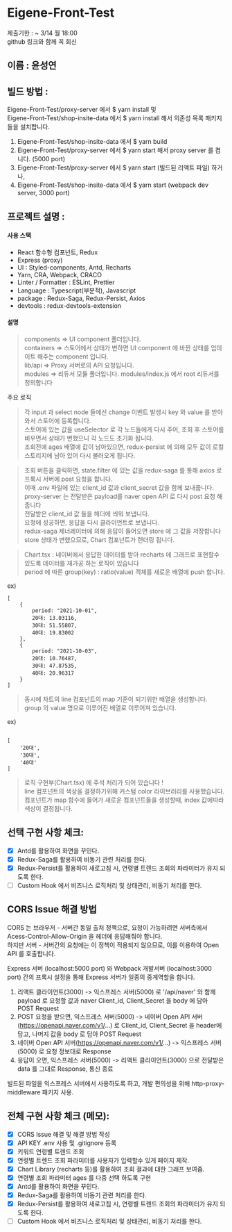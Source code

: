 # Eigene-Front-Test

제출기한 : ~ 3/14 월 18:00   \
github 링크와 함께 꼭 회신

## 이름 : 윤성연


## 빌드 방법 :

Eigene-Front-Test/proxy-server 에서 $ yarn install 및    \
Eigene-Front-Test/shop-insite-data 에서 $ yarn install 해서 의존성 목록 패키지들을 설치합니다.

1. Eigene-Front-Test/shop-insite-data 에서 $ yarn build
2. Eigene-Front-Test/proxy-server 에서 $ yarn start 해서 proxy server 를 켭니다. (5000 port)
3. Eigene-Front-Test/proxy-server 에서 $ yarn start (빌드된 리액트 파일) 하거나,
4. Eigene-Front-Test/shop-insite-data 에서 $ yarn start (webpack dev server, 3000 port)

## 프로젝트 설명 :

#### 사용 스택

- React 함수형 컴포넌트, Redux
- Express (proxy)
- UI : Styled-components, Antd, Recharts
- Yarn, CRA, Webpack, CRACO
- Linter / Formatter : ESLint, Prettier
- Language : Typescript(부분적), Javascript
- package : Redux-Saga, Redux-Persist, Axios
- devtools : redux-devtools-extension

#### 설명

> components => UI component 폴더입니다. \
> containers => 스토어에서 상태가 변하면 UI component 에 바뀐 상태를 업데이트 해주는 component 입니다. \
> lib/api => Proxy 서버로의 API 요청입니다.  \
> modules => 리듀서 모듈 폴더입니다. modules/index.js 에서 root 리듀서를 정의합니다

주요 로직

> 각 input 과 select node 들에선 change 이벤트 발생시 key 와 value 를 받아와서 스토어에 등록합니다.   \
> 스토어에 있는 값을 useSelector 로 각 노드들에게 다시 주어, 조회 후 스토어를 비우면서 상태가 변했으니 각 노드도 초기화 됩니다.    \
> 조회전에 ages 배열에 값이 남아있으면, redux-persist 에 의해 모두 값이 로컬스토리지에 남아 있어 다시 불러오게 됩니다.

> 조회 버튼을 클릭하면, state.filter 에 있는 값을 redux-saga 를 통해 axios 로 프록시 서버에 post 요청을 합니다.   \
> 이때 .env 파일에 있는 client_id 값과 client_secret 값을 함께 보내줍니다.    \
> proxy-server 는 전달받은 payload를 naver open API 로 다시 post 요청 해줍니다 \
> 전달받은 client_id 값 들을 헤더에 씌워 보냅니다.  \
> 요청에 성공하면, 응답을 다시 클라이언트로 보냅니다. \
> redux-saga 제너레이터에 의해 응답이 들어오면 store 에 그 값을 저장합니다  \
> store 상태가 변했으므로, Chart 컴포넌트가 렌더링 됩니다.

> Chart.tsx : 네이버에서 응답한 데이터를 받아 recharts 에 그래프로 표현할수 있도록 데이터를 재가공 하는 로직이 있습니다   \
> period 에 따른 group(key) : ratio(value) 객체를 새로운 배열에 push 합니다.

ex)

```
[
    {
        period: "2021-10-01",
        20대: 13.03116,
        30대: 51.55807,
        40대: 19.83002
    },
    {
        period: "2021-10-03",
        20대: 10.76487,
        30대: 47.87535,
        40대: 20.96317
    }
]

```

> 동시에 차트의 line 컴포넌트의 map 기준이 되기위한 배열을 생성합니다.    \
> group 의 value 명으로 이루어진 배열로 이루어져 있습니다.

ex)

```

[
    '20대',
    '30대',
    '40대'
]

```

> 로직 구현부(Chart.tsx) 에 주석 처리가 되어 있습니다 !  \
> line 컴포넌트의 색상을 결정하기위해 커스텀 color 라이브러리를 사용했습니다.    \
> 컴포넌트가 map 함수에 들어가 새로운 컴포넌트들을 생성할때, index 값에따라 색상이 결정됩니다.

## 선택 구현 사항 체크:

- [x] Antd를 활용하여 화면을 꾸민다.
- [x] Redux-Saga를 활용하여 비동기 관련 처리를 한다.
- [x] Redux-Persist를 활용하여 새로고침 시, 연령별 트렌드 조회의 파라미터가 유지 되도록 한다.
- [ ] Custom Hook 에서 비즈니스 로직처리 및 상태관리, 비동기 처리를 한다.

## CORS Issue 해결 방법

CORS 는 브라우저 - 서버간 동일 출처 정책으로, 요청이 가능하려면 서버측에서 Acess-Control-Allow-Origin 을 헤더에 응답해줘야 합니다.   \
하지만 서버 - 서버간의 요청에는 이 정책이 적용되지 않으므로, 이를 이용하여 Open API 를 호출합니다.

Express 서버 (localhost:5000 port) 와 Webpack 개발서버 (localhost:3000 port) 간의 프록시 설정을 통해 Express 서버가 일종의 중계역할을 합니다.

1. 리액트 클라이언트(3000) -> 익스프레스 서버(5000) 로 '/api/naver' 와 함께 payload 로 요청할 값과 naver Client_id, Client_Secret 을 body 에 담아 POST Request
2. POST 요청을 받으면, 익스프레스 서버(5000) -> 네이버 Open API 서버(https://openapi.naver.com/v1/...) 로 Client_id, Client_Secret 을 header에 담고,
   나머지 값을 body 로 담아 POST Request
3. 네이버 Open API 서버(https://openapi.naver.com/v1/...) -> 익스프레스 서버(5000) 로 요청 정보대로 Response
4. 응답이 오면, 익스프레스 서버(5000) -> 리액트 클라이언트(3000) 으로 전달받은 data 를 그대로 Response, 통신 종료

빌드된 파일을 익스프레스 서버에서 사용하도록 하고, 개발 편의성을 위해 http-proxy-middleware 패키지 사용.

## 전체 구현 사항 체크 (메모):

- [x] CORS Issue 해결 및 해결 방법 작성
- [x] API KEY .env 사용 및 .gitignore 등록
- [x] 키워드 연령별 트렌드 조회
- [x] 연령별 트렌드 조회 파라미터를 사용자가 입력할수 있게 페이지 제작.
- [x] Chart Library (recharts 등)를 활용하여 조회 결과에 대한 그래프 보여줌.
- [x] 연령별 조회 파라미터 ages 를 다중 선택 하도록 구현
- [x] Antd를 활용하여 화면을 꾸민다.
- [x] Redux-Saga를 활용하여 비동기 관련 처리를 한다.
- [x] Redux-Persist를 활용하여 새로고침 시, 연령별 트렌드 조회의 파라미터가 유지 되도록 한다.
- [ ] Custom Hook 에서 비즈니스 로직처리 및 상태관리, 비동기 처리를 한다.
